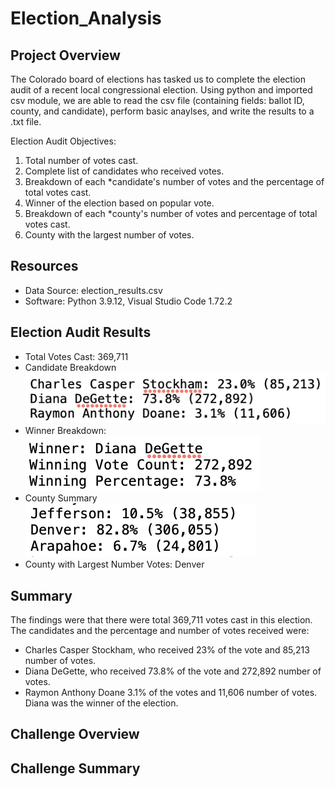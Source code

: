 # Election_Analysis

## Project Overview
The Colorado board of elections has tasked us to complete the election audit of a recent local congressional election. Using python and imported csv module, we are able to read the csv file (containing fields: ballot ID, county, and candidate), perform basic anaylses, and write the results to a .txt file.

Election Audit Objectives:
1. Total number of votes cast.
2. Complete list of candidates who received votes.
3. Breakdown of each *candidate's number of votes and the percentage of total votes cast.
4. Winner of the election based on popular vote.
5. Breakdown of each *county's number of votes and percentage of total votes cast.
6. County with the largest number of votes.

## Resources
- Data Source: election_results.csv
- Software: Python 3.9.12, Visual Studio Code 1.72.2

## Election Audit Results
* Total Votes Cast: 369,711
* Candidate Breakdown
  ![Candidate_Breakdown](Resources/candidate_breakdown.png)
* Winner Breakdown: 
  ![Winning_Candidate](Resources/winning_candidate.png)
* County Summary
  ![County_Breakdown](Resources/county_breakdown.png)
* County with Largest Number Votes: Denver
 
## Summary
The findings were that there were total 369,711 votes cast in this election.
The candidates and the percentage and number of votes received were:
- Charles Casper Stockham, who received 23% of the vote and 85,213 number of votes.
- Diana DeGette, who received 73.8% of the vote and 272,892 number of votes.
- Raymon Anthony Doane 3.1% of the votes and 11,606 number of votes.
Diana was the winner of the election. 

## Challenge Overview

## Challenge Summary
